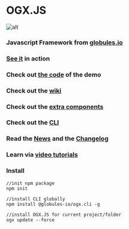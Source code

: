 # OGX.JS

![alt](https://repository-images.githubusercontent.com/76366703/c8e52600-39fa-11eb-8403-16e6472d7c57)

### Javascript Framework from [globules.io](http://globules.io)

### [See it](https://globules.io/framework) in action

### Check out [the code](https://github.com/globules-io/OGX.Demo) of the demo

### Check out the [wiki](https://github.com/globules-io/OGX.JS/wiki)

### Check out the [extra components](https://github.com/globules-io/OGX.Components)

### Check out the [CLI](https://github.com/globules-io/OGX.CLI)

### Read the [News](https://github.com/globules-io/OGX.JS/wiki/News) and the [Changelog](https://github.com/globules-io/OGX.JS/wiki/Changelog)

### Learn via [video tutorials](https://www.youtube.com/channel/UCs0FYA68fXriJ1vN6-Lz1Rg)

### Install

    //init npm package
    npm init 

    //install CLI globally   
    npm install @globules-io/ogx.cli -g

    //install OGX.JS for current project/folder
    ogx update --force


